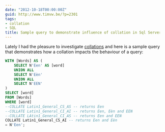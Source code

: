 ```yaml
---
date: "2012-10-18T00:00:00Z"
guid: http://www.timvw.be/?p=2301
tags:
- collation
- SQL
title: Sample query to demonstrate influence of collation in Sql Server
---
```

Lately I had the pleasure to investigate [collations](http://technet.microsoft.com/en-us/library/aa174903(v=sql.80).aspx) and here is a sample query that demonstrates how a collation impacts the behaviour of a query:

```sql
WITH [Words] AS (
	SELECT N'Een' AS [word]  
	UNION ALL  
	SELECT N'Eèn'	  
	UNION ALL
	SELECT N'EEN'
)
SELECT [word]	  
FROM [Words]  
WHERE [word]	  
--COLLATE Latin1_General_CS_AS -- returns Een
--COLLATE Latin1_General_CI_AI -- returns Een, Eèn and EEN
--COLLATE LAtin1_General_CI_AS -- returns Een and EEN
COLLATE Latin1_General_CS_AI -- returns Een and Eèn
= N'Een';
```